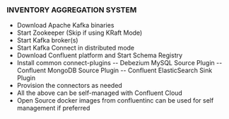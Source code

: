 ### INVENTORY AGGREGATION SYSTEM

- Download Apache Kafka binaries
- Start Zookeeper (Skip if using KRaft Mode)
- Start Kafka broker(s)
- Start Kafka Connect in distributed mode
- Download Confluent platform and Start Schema Registry
- Install common connect-plugins
-- Debezium MySQL Source Plugin
-- Confluent MongoDB Source Plugin
-- Confluent ElasticSearch Sink Plugin
- Provision the connectors as needed
- All the above can be self-managed with Confluent Cloud
- Open Source docker images from confluentinc can be used for self management if preferred


